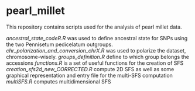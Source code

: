 # pearl_millet

This repository contains scripts used for the analysis of pearl millet data.

*ancestral_state_codeR.R* was used to define ancestral state for SNPs using the two Pennisetum pedicelatum outgroups.
*chr_polarization_and_conversion_chrX.R* was used to polarize the dataset, chromosome-wisely.
*groups_definition.R* define to which group belongs the accessions
*functions.R* is a set of useful functions for the creation of SFS
*creation_sfs2d_new_CORRECTED.R* compute 2D SFS as well as some graphical representation and entry file for the multi-SFS computation
*multiSFS.R* computes multidimensional SFS